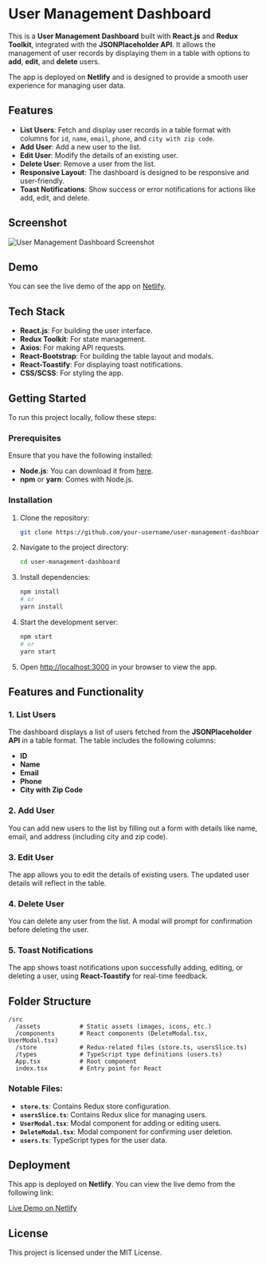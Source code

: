 # User Management Dashboard

This is a **User Management Dashboard** built with **React.js** and **Redux Toolkit**, integrated with the **JSONPlaceholder API**. It allows the management of user records by displaying them in a table with options to **add**, **edit**, and **delete** users.

The app is deployed on **Netlify** and is designed to provide a smooth user experience for managing user data.

## Features

- **List Users**: Fetch and display user records in a table format with columns for `id`, `name`, `email`, `phone`, and `city with zip code`.
- **Add User**: Add a new user to the list.
- **Edit User**: Modify the details of an existing user.
- **Delete User**: Remove a user from the list.
- **Responsive Layout**: The dashboard is designed to be responsive and user-friendly.
- **Toast Notifications**: Show success or error notifications for actions like add, edit, and delete.

## Screenshot

![User Management Dashboard Screenshot](./src/assets/screenshot.png)

## Demo

You can see the live demo of the app on [Netlify](https://user-management-dashboard-by-jitendrasuthar1998.netlify.app/).

## Tech Stack

- **React.js**: For building the user interface.
- **Redux Toolkit**: For state management.
- **Axios**: For making API requests.
- **React-Bootstrap**: For building the table layout and modals.
- **React-Toastify**: For displaying toast notifications.
- **CSS/SCSS**: For styling the app.

## Getting Started

To run this project locally, follow these steps:

### Prerequisites

Ensure that you have the following installed:

- **Node.js**: You can download it from [here](https://nodejs.org/).
- **npm** or **yarn**: Comes with Node.js.

### Installation

1. Clone the repository:

   ```bash
   git clone https://github.com/your-username/user-management-dashboard.git
   ```

2. Navigate to the project directory:

   ```bash
   cd user-management-dashboard
   ```

3. Install dependencies:

   ```bash
   npm install
   # or
   yarn install
   ```

4. Start the development server:

   ```bash
   npm start
   # or
   yarn start
   ```

5. Open [http://localhost:3000](http://localhost:3000) in your browser to view the app.

## Features and Functionality

### 1. List Users

The dashboard displays a list of users fetched from the **JSONPlaceholder API** in a table format. The table includes the following columns:

- **ID**
- **Name**
- **Email**
- **Phone**
- **City with Zip Code**

### 2. Add User

You can add new users to the list by filling out a form with details like name, email, and address (including city and zip code).

### 3. Edit User

The app allows you to edit the details of existing users. The updated user details will reflect in the table.

### 4. Delete User

You can delete any user from the list. A modal will prompt for confirmation before deleting the user.

### 5. Toast Notifications

The app shows toast notifications upon successfully adding, editing, or deleting a user, using **React-Toastify** for real-time feedback.

## Folder Structure

```
/src
  /assets           # Static assets (images, icons, etc.)
  /components       # React components (DeleteModal.tsx, UserModal.tsx)
  /store            # Redux-related files (store.ts, usersSlice.ts)
  /types            # TypeScript type definitions (users.ts)
  App.tsx           # Root component
  index.tsx         # Entry point for React
```

### Notable Files:

- **`store.ts`**: Contains Redux store configuration.
- **`usersSlice.ts`**: Contains Redux slice for managing users.
- **`UserModal.tsx`**: Modal component for adding or editing users.
- **`DeleteModal.tsx`**: Modal component for confirming user deletion.
- **`users.ts`**: TypeScript types for the user data.

## Deployment

This app is deployed on **Netlify**. You can view the live demo from the following link:

[Live Demo on Netlify](https://user-management-dashboard-by-jitendrasuthar1998.netlify.app/)

## License

This project is licensed under the MIT License.
